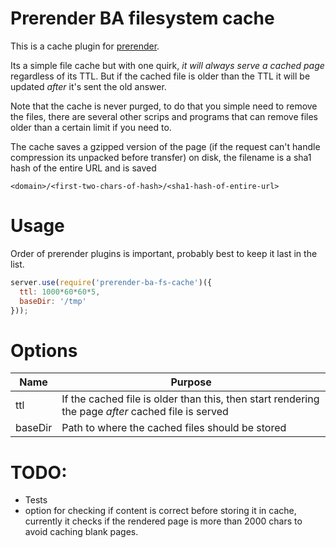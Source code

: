 Prerender BA filesystem cache
=============================


This is a cache plugin for [prerender](https://github.com/prerender/prerender).

Its a simple file cache but with one quirk, *it will always serve a cached page* regardless of
its TTL. But if the cached file is older than the TTL it will be updated *after* it's sent the old
answer.

Note that the cache is never purged, to do that you simple need to remove the files, there are
several other scrips and programs that can remove files older than a certain limit if you need to.


The cache saves a gzipped version of the page (if the request can't handle compression its unpacked
before transfer) on disk, the filename is a sha1 hash of the entire URL and is saved

`<domain>/<first-two-chars-of-hash>/<sha1-hash-of-entire-url>`

Usage
=====

Order of prerender plugins is important, probably best to keep it last in the list.

```js
server.use(require('prerender-ba-fs-cache')({
  ttl: 1000*60*60*5,
  baseDir: '/tmp'
}));
```

Options
=======
| Name    |  Purpose         |
|---------|------------------|
| ttl     | If the cached file is older than this, then start rendering the page *after* cached file is served |
| baseDir | Path to where the cached files should be stored |



TODO:
=====
* Tests
* option for checking if content is correct before storing it in cache, currently it checks
  if the rendered page is more than 2000 chars to avoid caching blank pages. 
